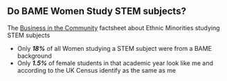 ## Do BAME Women Study STEM subjects?

The [Business in the Community](#) factsheet about Ethnic Minorities studying STEM subjects
- Only ***18%*** of all Women studying a STEM subject were from a BAME background
- Only ***1.5%*** of female students in that academic year look like me and according to the UK Census identify as the same as me
